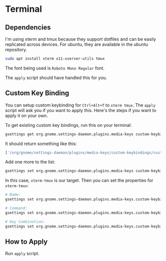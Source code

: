 # Terminal

## Dependencies
I'm using xterm and tmux because they support dotfiles and can be easily replicated across devices. For ubuntu, they are available in the ubuntu repository.
```sh
sudo apt install xterm x11-xserver-utils tmux
```

The font being used is  `Roboto Mono Regular` font.

The `apply` script should have handled this for you.

## Custom Key Binding
You can setup custom keybinding for `Ctrl+Alt+T` to `xterm tmux`. The `apply` script will ask you if you want to apply this. Here's the steps if you want to apply it on your own.

To get existing custom key bindings, run this on your terminal:
```sh
gsettings get org.gnome.settings-daemon.plugins.media-keys custom-keybindings
```
It should return something like this:
```sh
['/org/gnome/settings-daemon/plugins/media-keys/custom-keybindings/custom0/']
```

Add one more to the list:
```sh
gsettings set org.gnome.settings-daemon.plugins.media-keys custom-keybindings ['/org/gnome/settings-daemon/plugins/media-keys/custom-keybindings/custom0/', '/org/gnome/settings-daemon/plugins/media-keys/custom-keybindings/xterm-tmux/']
```

In this case, `xterm-tmux` is our target. Then you can set the properties for `xterm-tmux`:
```sh
# Name:
gsettings set org.gnome.settings-daemon.plugins.media-keys.custom-keybinding:/org/gnome/settings-daemon/plugins/media-keys/custom-keybindings/xterm-tmux/ name 'Terminal Emulator'

# Command:
gsettings set org.gnome.settings-daemon.plugins.media-keys.custom-keybinding:/org/gnome/settings-daemon/plugins/media-keys/custom-keybindings/xterm-tmux/ command 'xterm tmux'

# Key Combination:
gsettings set org.gnome.settings-daemon.plugins.media-keys.custom-keybinding:/org/gnome/settings-daemon/plugins/media-keys/custom-keybindings/xterm-tmux/ binding '<Primary><Alt>t'
```

## How to Apply
Run `apply` script.
